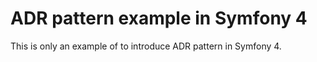 # ADR pattern example in Symfony 4

This is only an example of to introduce ADR pattern  in Symfony 4.

